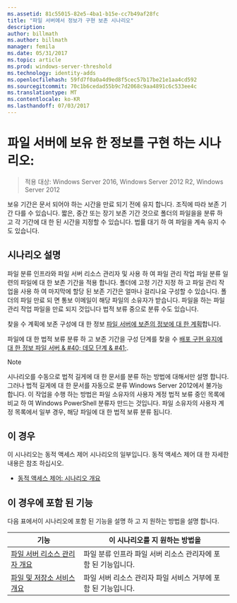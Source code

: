 ```yaml
---
ms.assetid: 81c55015-82e5-4ba1-b15e-cc7b49af28fc
title: "파일 서버에서 정보가 구현 보존 시나리오"
description: 
author: billmath
ms.author: billmath
manager: femila
ms.date: 05/31/2017
ms.topic: article
ms.prod: windows-server-threshold
ms.technology: identity-adds
ms.openlocfilehash: 59fd7f0a0a4d9ed8f5cec57b17be21e1aa4cd592
ms.sourcegitcommit: 70c1b6cedad55b9c7d2068c9aa4891c6c533ee4c
ms.translationtype: MT
ms.contentlocale: ko-KR
ms.lasthandoff: 07/03/2017
---
```

# <a name="scenario-implement-retention-of-information-on-file-servers"></a>파일 서버에 보유 한 정보를 구현 하는 시나리오:

>적용 대상: Windows Server 2016, Windows Server 2012 R2, Windows Server 2012

보유 기간은 문서 되어야 하는 시간을 만료 되기 전에 유지 합니다. 조직에 따라 보존 기간 다를 수 있습니다. 짧은, 중간 또는 장기 보존 기간 것으로 폴더의 파일을을 분류 하 고 각 기간에 대 한 된 시간을 지정할 수 있습니다. 법률 대기 하 여 파일을 계속 유지 수도 있습니다.  
  
## <a name="BKMK_OVER"></a>시나리오 설명  
파일 분류 인프라와 파일 서버 리소스 관리자 및 사용 하 여 파일 관리 작업 파일 분류 일련의 파일에 대 한 보존 기간을 적용 합니다. 폴더에 고정 기간 지정 하 고 파일 관리 작업을 사용 하 여 마지막에 할당 된 보존 기간은 얼마나 걸리나요 구성할 수 있습니다. 폴더의 파일 만료 되 면 통보 이메일이 해당 파일의 소유자가 받습니다. 파일을 하는 파일 관리 작업 파일을 만료 되지 것입니다 법적 보류 중으로 분류 수도 있습니다.  
  
찾을 수 계획에 보존 구성에 대 한 정보 [파일 서버에 보존의 정보에 대 한 계획](assetId:///edf13190-7077-455a-ac01-f534064a9e0c)합니다.  
  
파일에 대 한 법적 보류 분류 하 고 보존 기간을 구성 단계를 찾을 수 [배포 구현 유지에 대 한 정보 파일 서버 & #40; 데모 단계 & #41;](Deploy-Implementing-Retention-of-Information-on-File-Servers--Demonstration-Steps-.md).  
  
> [!NOTE]  
> 시나리오를 수동으로 법적 길게에 대 한 문서를 분류 하는 방법에 대해서만 설명 합니다. 그러나 법적 길게에 대 한 문서를 자동으로 분류 Windows Server 2012에서 불가능 합니다. 이 작업을 수행 하는 방법은 파일 소유자의 사용자 계정 법적 보류 중인 목록에 비교 하 여 Windows PowerShell 분류자 만드는 것입니다. 파일 소유자의 사용자 계정 목록에서 일부 경우, 해당 파일에 대 한 법적 보류 분류 됩니다.  
  
## <a name="in-this-scenario"></a>이 경우  
이 시나리오는 동적 액세스 제어 시나리오의 일부입니다. 동적 액세스 제어 대 한 자세한 내용은 참조 하십시오.  
  
-   [동적 액세스 제어: 시나리오 개요](Dynamic-Access-Control--Scenario-Overview.md)  
  
## <a name="BKMK_NEW"></a>이 경우에 포함 된 기능  
다음 표에서이 시나리오에 포함 된 기능을 설명 하 고 지 원하는 방법을 설명 합니다.  
  
|기능|이 시나리오를 지 원하는 방법을|  
|-----------|---------------------------------|  
|[파일 서버 리소스 관리자 개요](https://technet.microsoft.com/library/hh831701.aspx)|파일 분류 인프라 파일 서버 리소스 관리자에 포함 된 기능입니다.|  
|[파일 및 저장소 서비스 개요](https://technet.microsoft.com/library/hh831487.aspx)|파일 서버 리소스 관리자 파일 서비스 거부에 포함 된 기능입니다.|  
  
  


